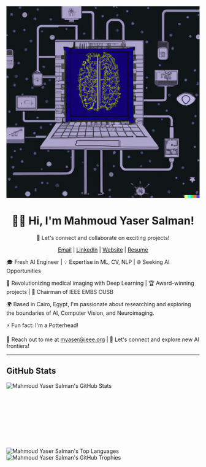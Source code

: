 <div align="center">
  <img src="assets\main.png" height="500" width="1200">
<h1>👋🏼 Hi, I'm Mahmoud Yaser Salman!</h1>
    <p>👯 Let's connect and collaborate on exciting projects!</p>
    <p>
        <a href="mailto:myaser@ieee.org">Email</a> | 
        <a href="https://www.linkedin.com">LinkedIn</a> | 
        <a href="https://myaser.vercel.app">Website</a> |
        <a href="https://myaser.vercel.app/about">Resume</a>
    </p>
</div>
    <p>🎓 Fresh AI Engineer | 💡 Expertise in ML, CV, NLP | 🌐 Seeking AI Opportunities</p>
    <p>🚀 Revolutionizing medical imaging with Deep Learning | 🏆 Award-winning projects | 💼 Chairman of IEEE EMBS CUSB</p>
    <p>🌍 Based in Cairo, Egypt, I'm passionate about researching and exploring the boundaries of AI, Computer Vision, and Neuroimaging.</p>
    <p>⚡ Fun fact: I'm a Potterhead!</p>
    <p>📩 Reach out to me at <a href="mailto:myaser@ieee.org">myaser@ieee.org</a> | 🤝 Let's connect and explore new AI frontiers!</p>
<hr>

## GitHub Stats

<div>
  <img height="170" align="left" src="https://github-readme-stats.vercel.app/api?username=mahmoud1yaser&count_private=true&include_all_commits=true&show_icons=true&line_height=27&theme=dark" alt="Mahmoud Yaser Salman's GitHub Stats" />
  <img src="https://github-readme-stats.vercel.app/api/top-langs/?username=mahmoud1yaser&hide=TeX&layout=compact&langs_count=8&theme=dark" alt="Mahmoud Yaser Salman's Top Languages" />
  <img src="https://github-profile-trophy.vercel.app/?username=mahmoud1yaser&theme=darkhub" alt="Mahmoud Yaser Salman's GitHub Trophies" /> 
</div>

